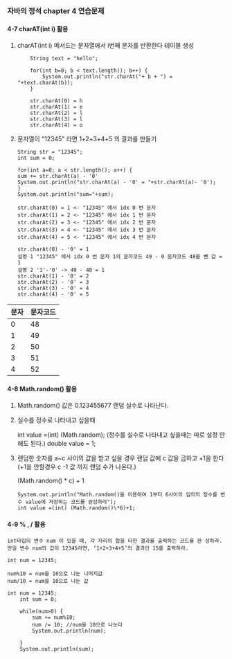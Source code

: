 ### 자바의 정석 chapter 4 연습문제

#### 4-7 charAT(int i) 활용

1.  charAT(int i) 메서드는 문자열에서 i번째 문자를 반환한다
    테이블 생성

        	String text = "hello";

        	for(int b=0; b < text.length(); b++) {
        		System.out.println("str.charAt("+ b + ") = "+text.charAt(b));
        	}

            str.charAt(0) = h
            str.charAt(1) = e
            str.charAt(2) = l
            str.charAt(3) = l
            str.charAt(4) = o

2.  문자열이 "12345" 라면 1+2+3+4+5 의 결과를 만들기

        String str = "12345";
        int sum = 0;

        for(int a=0; a < str.length(); a++) {
        sum += str.charAt(a) - '0'
        System.out.println("str.charAt(a) - '0' = "+str.charAt(a)- '0');
        }
        System.out.println("sum="+sum);

        str.charAt(0) = 1 <- "12345" 에서 idx 0 번 문자
        str.charAt(1) = 2 <- "12345" 에서 idx 1 번 문자
        str.charAt(2) = 3 <- "12345" 에서 idx 2 번 문자
        str.charAt(3) = 4 <- "12345" 에서 idx 3 번 문자
        str.charAt(4) = 5 <- "12345" 에서 idx 4 번 문자

        str.charAt(0) - '0' = 1
        설명 1 "12345" 에서 idx 0 번 문자 1의 문자코드 49 - 0 문자코드 48을 뺀 값 = 1
        설명 2 '1'-'0' -> 49 - 48 = 1
        str.charAt(1) - '0' = 2
        str.charAt(2) - '0' = 3
        str.charAt(3) - '0' = 4
        str.charAt(4) - '0' = 5

| 문자 | 문자코드 |
| ---- | -------- |
| 0    | 48       |
| 1    | 49       |
| 2    | 50       |
| 3    | 51       |
| 4    | 52       |

#### 4-8 Math.random() 활용

1.  Math.random() 값은 0.123455677 랜덤 실수로 나타난다.
2.  실수를 정수로 나타내고 싶을때

    int value =(int) (Math.random);
    (정수를 실수로 나타내고 싶을때는 따로 설정 안해도 된다.)
    double value = 1;

3.  랜덤한 숫자를 a~c 사이의 값을 받고 싶을 경우 랜덤 값에 c 값을 곱하고 +1을 한다 (+1을 안할경우 c -1 값 까지 랜덤 수가 나온다.)

    (Math.random() \* c) + 1

        System.out.println("Math.random()을 이용하여 1부터 6사이의 임의의 정수를 변수 value에 저장하는 코드를 완성하라");
        int value =(int) (Math.random()\*6)+1;

#### 4-9 % , / 활용

    int타입의 변수 num 이 있을 때, 각 자리의 합을 더한 결과를 출력하는 코드를 완 성하라.
    만일 변수 num의 값이 12345라면, ‘1+2+3+4+5’의 결과인 15를 출력하라.

    int num = 12345;

    num%10 = num을 10으로 나눈 나머지값
    num/10 = num을 10으로 나눈 값

    int num = 12345;
    	int sum = 0;

    	while(num>0) {
    		sum += num%10;
    		num /= 10; //num을 10으로 나눈다
    		System.out.println(num);

    	}
    	System.out.println(sum);

